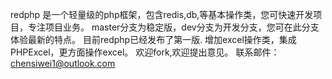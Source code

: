 redphp 是一个轻量级的php框架，包含redis,db,等基本操作类，您可快速开发项目，专注项目业务。
master分支为稳定版，dev分支为开发分支，您可在此分支体验最新的特点。
目前redphp已经发布了第一版.
增加excel操作类，集成PHPExcel，更方面操作excel。
欢迎fork,欢迎提出意见。
联系邮件：chensiwei1@outlook.com

